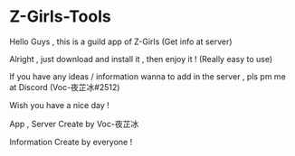 # Z-Girls-Tools

Hello Guys , this is a guild app of Z-Girls (Get info at server)

Alright , just download and install it , then enjoy it ! (Really easy to use)

If you have any ideas / information wanna to add in the server , pls pm me at Discord (Voc-夜芷冰#2512)

Wish you have a nice day ! 

App , Server Create by Voc-夜芷冰

Information Create by everyone !
